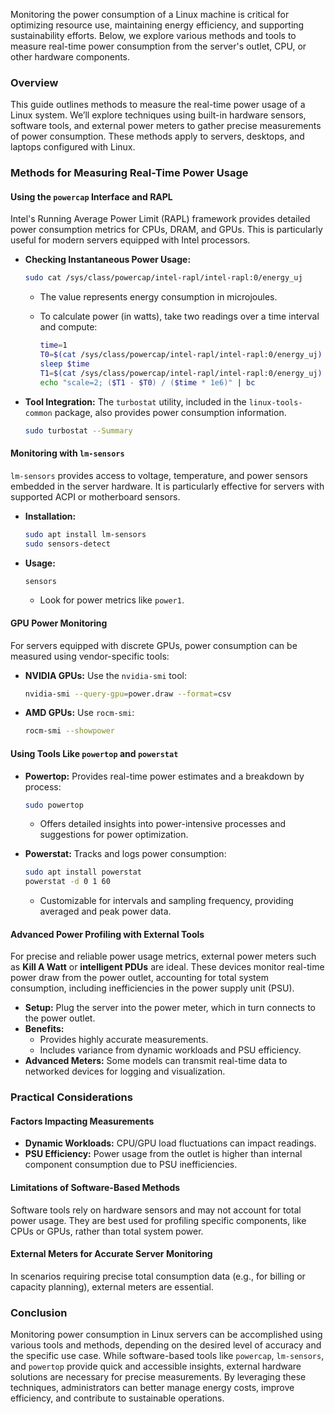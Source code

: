 
Monitoring the power consumption of a Linux machine is critical for optimizing resource use, maintaining energy efficiency, and supporting sustainability efforts. Below, we explore various methods and tools to measure real-time power consumption from the server's outlet, CPU, or other hardware components.

### Overview

This guide outlines methods to measure the real-time power usage of a Linux system. We’ll explore techniques using built-in hardware sensors, software tools, and external power meters to gather precise measurements of power consumption. These methods apply to servers, desktops, and laptops configured with Linux.


### Methods for Measuring Real-Time Power Usage

#### Using the `powercap` Interface and RAPL

Intel's Running Average Power Limit (RAPL) framework provides detailed power consumption metrics for CPUs, DRAM, and GPUs. This is particularly useful for modern servers equipped with Intel processors.

- **Checking Instantaneous Power Usage:**

    ```bash
    sudo cat /sys/class/powercap/intel-rapl/intel-rapl:0/energy_uj
    ```

    - The value represents energy consumption in microjoules.
    - To calculate power (in watts), take two readings over a time interval and compute:

        ```bash
        time=1
        T0=$(cat /sys/class/powercap/intel-rapl/intel-rapl:0/energy_uj)
        sleep $time
        T1=$(cat /sys/class/powercap/intel-rapl/intel-rapl:0/energy_uj)
        echo "scale=2; ($T1 - $T0) / ($time * 1e6)" | bc
        ```

- **Tool Integration:** The `turbostat` utility, included in the `linux-tools-common` package, also provides power consumption information.

    ```bash
    sudo turbostat --Summary
    ```



#### Monitoring with `lm-sensors`

`lm-sensors` provides access to voltage, temperature, and power sensors embedded in the server hardware. It is particularly effective for servers with supported ACPI or motherboard sensors.

- **Installation:**

    ```bash
    sudo apt install lm-sensors
    sudo sensors-detect
    ```

- **Usage:**

    ```bash
    sensors
    ```

    - Look for power metrics like `power1`.


#### GPU Power Monitoring

For servers equipped with discrete GPUs, power consumption can be measured using vendor-specific tools:

- **NVIDIA GPUs:** Use the `nvidia-smi` tool:

    ```bash
    nvidia-smi --query-gpu=power.draw --format=csv
    ```

- **AMD GPUs:** Use `rocm-smi`:

    ```bash
    rocm-smi --showpower
    ```



#### Using Tools Like `powertop` and `powerstat`

- **Powertop:** Provides real-time power estimates and a breakdown by process:

    ```bash
    sudo powertop
    ```

    - Offers detailed insights into power-intensive processes and suggestions for power optimization.
- **Powerstat:** Tracks and logs power consumption:

    ```bash
    sudo apt install powerstat
    powerstat -d 0 1 60
    ```

    - Customizable for intervals and sampling frequency, providing averaged and peak power data.


#### Advanced Power Profiling with External Tools

For precise and reliable power usage metrics, external power meters such as **Kill A Watt** or **intelligent PDUs** are ideal. These devices monitor real-time power draw from the power outlet, accounting for total system consumption, including inefficiencies in the power supply unit (PSU).

- **Setup:** Plug the server into the power meter, which in turn connects to the power outlet.
- **Benefits:**
    - Provides highly accurate measurements.
    - Includes variance from dynamic workloads and PSU efficiency.
- **Advanced Meters:** Some models can transmit real-time data to networked devices for logging and visualization.


### Practical Considerations

#### Factors Impacting Measurements

- **Dynamic Workloads:** CPU/GPU load fluctuations can impact readings.
- **PSU Efficiency:** Power usage from the outlet is higher than internal component consumption due to PSU inefficiencies.

#### Limitations of Software-Based Methods

Software tools rely on hardware sensors and may not account for total power usage. They are best used for profiling specific components, like CPUs or GPUs, rather than total system power.

#### External Meters for Accurate Server Monitoring

In scenarios requiring precise total consumption data (e.g., for billing or capacity planning), external meters are essential.


### Conclusion

Monitoring power consumption in Linux servers can be accomplished using various tools and methods, depending on the desired level of accuracy and the specific use case. While software-based tools like `powercap`, `lm-sensors`, and `powertop` provide quick and accessible insights, external hardware solutions are necessary for precise measurements. By leveraging these techniques, administrators can better manage energy costs, improve efficiency, and contribute to sustainable operations.
